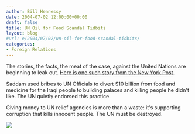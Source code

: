 ```yaml
---
author: Bill Hennessy
date: 2004-07-02 12:00:00+00:00
draft: false
title: UN Oil for Food Scandal Tidbits
layout: blog
#url: e/2004/07/02/un-oil-for-food-scandal-tidbits/
categories:
- Foreign Relations
---
```


The stories, the facts, the meat of the case, against the United Nations are beginning to leak out. [Here is one such story from the New York Post](https://story.news.yahoo.com/news?tmpl=story&cid=106&ncid=742&e=4&u=/nypost/20040702/cm_nypost/unstelltaletipoff).




Saddam used bribes to UN Officials to divert $10 billion from food and medicine for the Iraqi people to building palaces and killing people he didn't like. The UN quietly endorsed this practice.




Giving money to UN relief agencies is more than a waste: it's supporting corruption that kills innocent people. The UN must be destroyed.

![](https://blog.billhennessy.com/aggbug.aspx?PostID=720)

